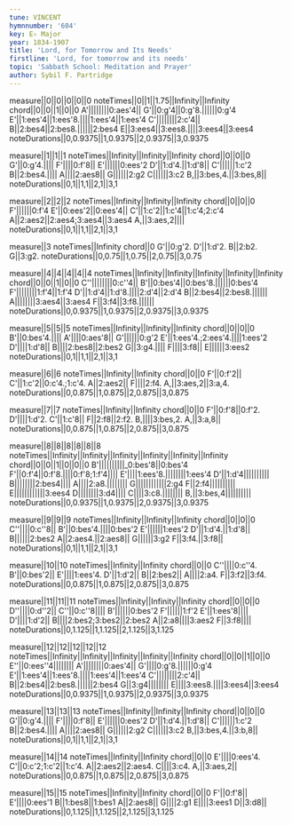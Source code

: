 ```yaml
---
tune: VINCENT
hymnnumber: '604'
key: E♭ Major
year: 1834-1907
title: 'Lord, for Tomorrow and Its Needs'
firstline: 'Lord, for tomorrow and its needs'
topic: 'Sabbath School: Meditation and Prayer'
author: Sybil F. Partridge
---
```

measure||0||0||0||0||0
noteTimes||0||1||1.75||Infinity||Infinity
chord||0||0||1||0||0
A'||||||||0:aes'4||
G'||0:g'4||0:g'8.||||||0:g'4
E'||1:ees'4||1:ees'8.||||1:ees'4||1:ees'4
C'||||||||2:c'4||
B||2:bes4||2:bes8.||||||2:bes4
E||3:ees4||3:ees8.||||3:ees4||3:ees4
noteDurations||0,0.9375||1,0.9375||2,0.9375||3,0.9375

measure||1||1||1
noteTimes||Infinity||Infinity||Infinity
chord||0||0||0
G'||0:g'4.||||
F'||||0:f'8||
E'||||||0:ees'2
D'||1:d'4.||1:d'8||
C'||||||1:c'2
B||2:bes4.||||
A||||2:aes8||
G||||||2:g2
C||||||3:c2
B,||3:bes,4.||3:bes,8||
noteDurations||0,1||1,1||2,1||3,1

measure||2||2||2
noteTimes||Infinity||Infinity||Infinity
chord||0||0||0
F'||||||0:f'4
E'||0:ees'2||0:ees'4||
C'||1:c'2||1:c'4||1:c'4;2:c'4
A||2:aes2||2:aes4;3:aes4||3:aes4
A,||3:aes,2||||
noteDurations||0,1||1,1||2,1||3,1

measure||3
noteTimes||Infinity
chord||0
G'||0:g'2.
D'||1:d'2.
B||2:b2.
G||3:g2.
noteDurations||0,0.75||1,0.75||2,0.75||3,0.75

measure||4||4||4||4||4
noteTimes||Infinity||Infinity||Infinity||Infinity||Infinity
chord||0||0||1||0||0
C''||||||||0:c''4||
B'||0:bes'4||0:bes'8.||||||0:bes'4
F'||||||||1:f'4||1:f'4
D'||1:d'4||1:d'8.||||2:d'4||2:d'4
B||2:bes4||2:bes8.||||||
A||||||||3:aes4||3:aes4
F||3:f4||3:f8.||||||
noteDurations||0,0.9375||1,0.9375||2,0.9375||3,0.9375

measure||5||5||5
noteTimes||Infinity||Infinity||Infinity
chord||0||0||0
B'||0:bes'4.||||
A'||||0:aes'8||
G'||||||0:g'2
E'||1:ees'4.;2:ees'4.||||1:ees'2
D'||||1:d'8||
B||||2:bes8||2:bes2
G||3:g4.||||
F||||3:f8||
E||||||3:ees2
noteDurations||0,1||1,1||2,1||3,1

measure||6||6
noteTimes||Infinity||Infinity
chord||0||0
F'||0:f'2||
C'||1:c'2||0:c'4.;1:c'4.
A||2:aes2||
F||||2:f4.
A,||3:aes,2||3:a,4.
noteDurations||0,0.875||1,0.875||2,0.875||3,0.875

measure||7||7
noteTimes||Infinity||Infinity
chord||0||0
F'||0:f'8||0:f'2.
D'||||1:d'2.
C'||1:c'8||
F||2:f8||2:f2.
B,||||3:bes,2.
A,||3:a,8||
noteDurations||0,0.875||1,0.875||2,0.875||3,0.875

measure||8||8||8||8||8||8
noteTimes||Infinity||Infinity||Infinity||Infinity||Infinity||Infinity
chord||0||0||1||0||0||0
B'||||||||||_0:bes'8||0:bes'4
F'||0:f'4||0:f'8.||||0:f'8;1:f'4||||
E'||||1:ees'8.||||||||1:ees'4
D'||1:d'4||||||||||
B||||||||2:bes4||||
A||||2:a8.||||||||
G||||||||||||2:g4
F||2:f4||||||||||
E||||||||||||3:ees4
D||||||||3:d4||||
C||||3:c8.||||||||
B,||3:bes,4||||||||||
noteDurations||0,0.9375||1,0.9375||2,0.9375||3,0.9375

measure||9||9||9
noteTimes||Infinity||Infinity||Infinity
chord||0||0||0
C''||||0:c''8||
B'||0:bes'4.||||0:bes'2
E'||||||1:ees'2
D'||1:d'4.||1:d'8||
B||||||2:bes2
A||2:aes4.||2:aes8||
G||||||3:g2
F||3:f4.||3:f8||
noteDurations||0,1||1,1||2,1||3,1

measure||10||10
noteTimes||Infinity||Infinity
chord||0||0
C''||||0:c''4.
B'||0:bes'2||
E'||||1:ees'4.
D'||1:d'2||
B||2:bes2||
A||||2:a4.
F||3:f2||3:f4.
noteDurations||0,0.875||1,0.875||2,0.875||3,0.875

measure||11||11||11
noteTimes||Infinity||Infinity||Infinity
chord||0||0||0
D''||||0:d''2||
C''||0:c''8||||
B'||||||0:bes'2
F'||||||1:f'2
E'||1:ees'8||||
D'||||1:d'2||
B||||2:bes2;3:bes2||2:bes2
A||2:a8||||3:aes2
F||3:f8||||
noteDurations||0,1.125||1,1.125||2,1.125||3,1.125

measure||12||12||12||12||12
noteTimes||Infinity||Infinity||Infinity||Infinity||Infinity
chord||0||0||1||0||0
E''||0:ees''4||||||||
A'||||||||0:aes'4||
G'||||0:g'8.||||||0:g'4
E'||1:ees'4||1:ees'8.||||1:ees'4||1:ees'4
C'||||||||2:c'4||
B||2:bes4||2:bes8.||||||2:bes4
G||3:g4||||||||
E||||3:ees8.||||3:ees4||3:ees4
noteDurations||0,0.9375||1,0.9375||2,0.9375||3,0.9375

measure||13||13||13
noteTimes||Infinity||Infinity||Infinity
chord||0||0||0
G'||0:g'4.||||
F'||||0:f'8||
E'||||||0:ees'2
D'||1:d'4.||1:d'8||
C'||||||1:c'2
B||2:bes4.||||
A||||2:aes8||
G||||||2:g2
C||||||3:c2
B,||3:bes,4.||3:b,8||
noteDurations||0,1||1,1||2,1||3,1

measure||14||14
noteTimes||Infinity||Infinity
chord||0||0
E'||||0:ees'4.
C'||0:c'2;1:c'2||1:c'4.
A||2:aes2||2:aes4.
C||||3:c4.
A,||3:aes,2||
noteDurations||0,0.875||1,0.875||2,0.875||3,0.875

measure||15||15
noteTimes||Infinity||Infinity
chord||0||0
F'||0:f'8||
E'||||0:ees'1
B||1:bes8||1:bes1
A||2:aes8||
G||||2:g1
E||||3:ees1
D||3:d8||
noteDurations||0,1.125||1,1.125||2,1.125||3,1.125

